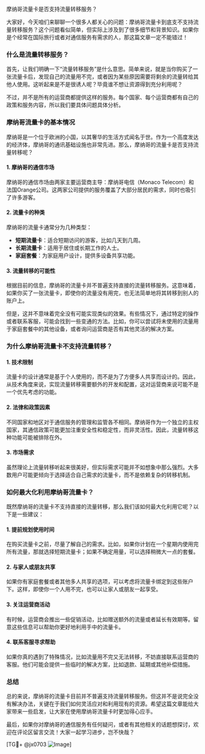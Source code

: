 摩纳哥流量卡是否支持流量转移服务？

大家好，今天咱们来聊聊一个很多人都关心的问题：摩纳哥流量卡到底支不支持流量转移服务？这个问题看似简单，但实际上涉及到了很多细节和背景知识。如果你是个经常在国际旅行或者对通信服务有需求的人，那这篇文章一定不能错过！

### 什么是流量转移服务？

首先，让我们明确一下“流量转移服务”是什么意思。简单来说，就是当你购买了一张流量卡后，发现自己的流量用不完，或者因为某些原因需要将剩余的流量转给其他人使用。这听起来是不是很诱人呢？毕竟谁不想让资源得到充分利用呢？

不过，并不是所有的运营商都提供这样的服务。每个国家、每个运营商都有自己的政策和服务内容，所以我们要具体问题具体分析。

### 摩纳哥流量卡的基本情况

摩纳哥是一个位于欧洲的小国，以其奢华的生活方式闻名于世。作为一个高度发达的经济体，摩纳哥的通讯基础设施也非常先进。那么，摩纳哥的流量卡是否支持流量转移呢？

#### 1. **摩纳哥的通信市场**
摩纳哥的通信市场由两家主要运营商主导：摩纳哥电信（Monaco Telecom）和法国Orange公司。这两家公司提供的服务覆盖了大部分居民的需求，同时也吸引了许多游客。

#### 2. **流量卡的种类**
摩纳哥的流量卡通常分为几种类型：
- **短期流量卡**：适合短期访问的游客，比如几天到几周。
- **长期流量卡**：适用于居住或长期工作的人士。
- **家庭套餐**：为家庭用户设计，提供多设备共享功能。

#### 3. **流量转移的可能性**
根据目前的信息，摩纳哥的流量卡并不普遍支持直接的流量转移服务。这意味着，如果你买了一张流量卡，即使你的流量没有用完，也无法简单地将其转移到别人的账户上。

但是，这并不意味着完全没有可能实现类似的效果。有些情况下，通过特定的操作或者联系客服，可能会找到一些变通的方法。比如，你可以尝试将未使用的流量用于家庭套餐中的其他设备，或者询问运营商是否有其他灵活的解决方案。

### 为什么摩纳哥流量卡不支持流量转移？

#### 1. **技术限制**
流量卡的设计通常是基于个人使用的，而不是为了方便多人共享而设计的。因此，从技术角度来说，实现流量转移需要额外的开发和配置，这对运营商来说可能不是一个优先考虑的功能。

#### 2. **法律和政策因素**
不同国家和地区对于通信服务的管理和监管各不相同。摩纳哥作为一个独立的主权国家，其通信政策可能更加注重安全性和稳定性，而非灵活性。因此，流量转移这种功能可能被排除在外。

#### 3. **市场需求**
虽然理论上流量转移听起来很美好，但实际需求可能并不如想象中那么强烈。大多数用户可能更倾向于选择适合自己需求的流量卡，而不是依赖复杂的转移机制。

### 如何最大化利用摩纳哥流量卡？

既然摩纳哥的流量卡不支持直接的流量转移，那么我们该如何最大化利用它呢？以下是一些建议：

#### 1. **提前规划使用时间**
在购买流量卡之前，尽量了解自己的需求。比如，如果你计划在一个星期内使用完所有流量，那就选择短期流量卡；如果不确定用量，可以选择稍微大一点的套餐。

#### 2. **与家人或朋友共享**
如果你有家庭套餐或者其他多人共享的选项，可以考虑将流量卡绑定到这些账户下。这样，即使你一个人用不完，也可以让家人或朋友一起享受。

#### 3. **关注运营商活动**
有时候，运营商会推出一些促销活动，比如赠送额外的流量或者延长有效期等。留意这些信息可以帮助你更好地利用手中的流量卡。

#### 4. **联系客服寻求帮助**
如果你真的遇到了特殊情况，比如流量用不完又无法转移，不妨直接联系运营商的客服。他们可能会提供一些临时的解决方案，比如退款、延期或其他补偿措施。

### 总结

总的来说，摩纳哥的流量卡目前并不普遍支持流量转移服务。但这并不是说完全没有解决办法，关键在于我们如何灵活应对和利用现有的资源。希望这篇文章能给大家带来一些启发，让大家在使用摩纳哥流量卡时更加得心应手。

最后，如果你对摩纳哥的通信服务有任何疑问，或者有其他相关的话题想探讨，欢迎在评论区留言交流！大家一起学习进步，岂不快哉？

[TG💪+ @jx0703 ![Image](https://github.com/user-attachments/assets/dbca1d08-cadb-493c-b0ec-ad6f7a83f270)]